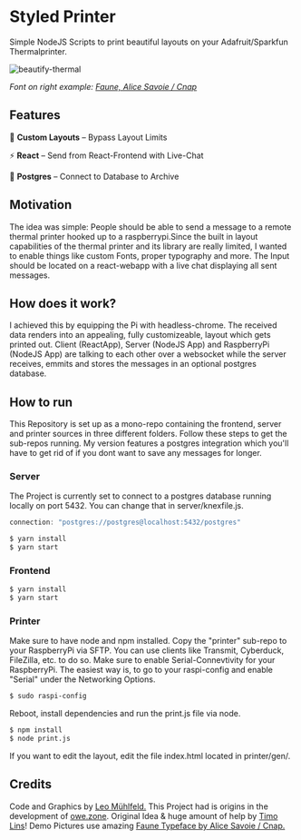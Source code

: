 # Styled Printer
Simple NodeJS Scripts to print beautiful layouts on your Adafruit/Sparkfun Thermalprinter.

![beautify-thermal](https://user-images.githubusercontent.com/22169889/81113336-5837d180-8f20-11ea-8d49-2959c4b36c8b.jpg)

_Font on right example: [Faune, Alice Savoie / Cnap](http://www.cnap.graphismeenfrance.fr/faune/en.html)_

## Features
🎨 **Custom Layouts** – Bypass Layout Limits

⚡️ **React** – Send from React-Frontend with Live-Chat  

🐘 **Postgres** – Connect to Database to Archive

## Motivation
The idea was simple: People should be able to send a message to a remote thermal printer hooked up to a raspberrypi.Since the built in layout capabilities of the thermal printer and its library are really limited, I wanted to enable things like custom Fonts, proper typography and more. The Input should be located on a react-webapp with a live chat displaying all sent messages.

## How does it work?
I achieved this by equipping the Pi with headless-chrome. The received data renders into an appealing, fully customizeable, layout which gets printed out. Client (ReactApp), Server (NodeJS App) and RaspberryPi (NodeJS App) are talking to each other over a websocket while the server receives, emmits and stores the messages in an optional postgres database.

## How to run
This Repository is set up as a mono-repo containing the frontend, server and printer sources in three different folders.
Follow these steps to get the sub-repos running. My version features a postgres integration which you'll have to get rid of if you dont want to save any messages for longer.
### Server
The Project is currently set to connect to a postgres database running locally on port 5432. You can change that in server/knexfile.js.
```javascript
connection: "postgres://postgres@localhost:5432/postgres"
```
```bash
$ yarn install
$ yarn start
```

### Frontend
```bash
$ yarn install
$ yarn start
```

### Printer
Make sure to have node and npm installed. Copy the "printer" sub-repo to your RaspberryPi via SFTP. You can use clients like Transmit, Cyberduck, FileZilla, etc. to do so. Make sure to enable Serial-Connevtivity for your RaspberryPi. The easiest way is, to go to your raspi-config and enable "Serial" under the Networking Options.

```bash
$ sudo raspi-config
```
Reboot, install dependencies and run the print.js file via node.
```bash
$ npm install
$ node print.js
```
If you want to edit the layout, edit the file index.html located in printer/gen/.

## Credits
Code and Graphics by [Leo Mühlfeld.](https://leomuehlfeld.at) This Project had is origins in the development of [owe.zone](https://timo.sh/owezone/). Original Idea & huge amount of help by [Timo Lins](https://timo.sh)! Demo Pictures use amazing [Faune Typeface by Alice Savoie / Cnap.](http://www.cnap.graphismeenfrance.fr/faune/en.html)
